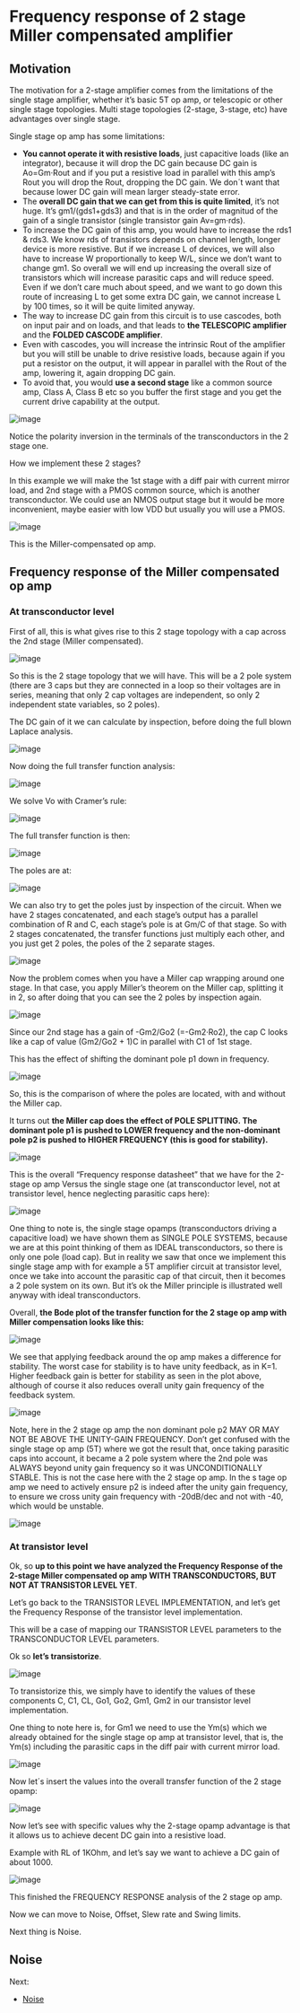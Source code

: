 # Frequency response of 2 stage Miller compensated amplifier

## Motivation

The motivation for a 2-stage amplifier comes from the limitations of the single stage amplifier, whether it’s basic 5T op amp, or telescopic or other single stage topologies. Multi stage topologies (2-stage, 3-stage, etc) have advantages over single stage.

Single stage op amp has some limitations:

* **You cannot operate it with resistive loads**, just capacitive loads (like an integrator), because it will drop the DC gain because DC gain is Ao=Gm·Rout and if you put a resistive load in parallel with this amp’s Rout you will drop the Rout, dropping the DC gain. We don´t want that because lower DC gain will mean larger steady-state error.
* The **overall DC gain that we can get from this is quite limited**, it’s not huge. It’s gm1/(gds1+gds3) and that is in the order of magnitud of the gain of a single transistor (single transistor gain Av=gm·rds).
* To increase the DC gain of this amp, you would have to increase the rds1 & rds3. We know rds of transistors depends on channel length, longer device is more resistive. But if we increase L of devices, we will also have to increase W proportionally to keep W/L, since we don’t want to change gm1. So overall we will end up increasing the overall size of transistors which will increase parasitic caps and will reduce speed. Even if we don’t care much about speed, and we want to go down this route of increasing L to get some extra DC gain, we cannot increase L by 100 times, so it will be quite limited anyway.
* The way to increase DC gain from this circuit is to use cascodes, both on input pair and on loads, and that leads to **the TELESCOPIC amplifier** and the **FOLDED CASCODE amplifier**.
* Even with cascodes, you will increase the intrinsic Rout of the amplifier but you will still be unable to drive resistive loads, because again if you put a resistor on the output, it will appear in parallel with the Rout of the amp, lowering it, again dropping DC gain.
* To avoid that, you would **use a second stage** like a common source amp, Class A, Class B etc so you buffer the first stage and you get the current drive capability at the output.


![image](https://user-images.githubusercontent.com/95447782/169705663-e65166db-e9d8-49c9-8dae-785216bab64f.png)


Notice the polarity inversion in the terminals of the transconductors in the 2 stage one.

How we implement these 2 stages?

In this example we will make the 1st stage with a diff pair with current mirror load, and 2nd stage with a PMOS common source, which is another transconductor. We could use an NMOS output stage but it would be more inconvenient, maybe easier with low VDD but usually you will use a PMOS.

![image](https://user-images.githubusercontent.com/95447782/169705667-a0b2cc46-87b7-4acb-8bf0-21c8da81d1b9.png)


 This is the Miller-compensated op amp.
 
 ## Frequency response of the Miller compensated op amp
 
 ### At transconductor level
 
 First of all, this is what gives rise to this 2 stage topology with a cap across the 2nd stage (Miller compensated).
 
 ![image](https://user-images.githubusercontent.com/95447782/169705687-f3369270-e5c0-4deb-aee1-415affdb98e8.png)


So this is the 2 stage topology that we will have. This will be a 2 pole system (there are 3 caps but they are connected in a loop so their voltages are in series, meaning that only 2 cap voltages are independent, so only 2 independent state variables, so 2 poles).

The DC gain of it we can calculate by inspection, before doing the full blown Laplace analysis.

![image](https://user-images.githubusercontent.com/95447782/169705694-de1a570c-2920-4425-a4ee-c414d4549901.png)


Now doing the full transfer function analysis:

![image](https://user-images.githubusercontent.com/95447782/169705699-27b54461-66ee-417c-8732-2a84bfc9a2a2.png)


We solve Vo with Cramer’s rule:

![image](https://user-images.githubusercontent.com/95447782/169705705-e6fd1f63-ed2f-4d17-805c-ce0f55d2eff9.png)


The full transfer function is then:

![image](https://user-images.githubusercontent.com/95447782/169705707-af86a475-2fdb-406d-97c4-c42132d7a36b.png)


The poles are at:

![image](https://user-images.githubusercontent.com/95447782/169705713-f9356330-e6c8-4def-b0ef-b631b777b509.png)


We can also try to get the poles just by inspection of the circuit. When we have 2 stages concatenated, and each stage’s output has a parallel combination of R and C, each stage’s pole is at Gm/C of that stage. So with 2 stages concatenated, the transfer functions just multiply each other, and you just get 2 poles, the poles of the 2 separate stages.

![image](https://user-images.githubusercontent.com/95447782/169705717-c0aaddda-a3cc-42b2-90f2-c5a159d0a0e8.png)


Now the problem comes when you have a Miller cap wrapping around one stage. In that case, you apply Miller’s theorem on the Miller cap, splitting it in 2, so after doing that you can see the 2 poles by inspection again.

![image](https://user-images.githubusercontent.com/95447782/169705722-d6532c0b-eb26-4eb5-bd42-48a3a52abd84.png)


Since our 2nd stage has a gain of -Gm2/Go2 (=-Gm2·Ro2), the cap C looks like a cap of value (Gm2/Go2 + 1)C in parallel with C1 of 1st stage.

This has the effect of shifting the dominant pole p1 down in frequency.

![image](https://user-images.githubusercontent.com/95447782/169705730-ec3bbeae-37bf-43d5-9c69-3998f6662a84.png)


So, this is the comparison of where the poles are located, with and without the Miller cap.

It turns out **the Miller cap does the effect of POLE SPLITTING. The dominant pole p1 is pushed to LOWER frequency and the non-dominant pole p2 is pushed to HIGHER FREQUENCY (this is good for stability).**

![image](https://user-images.githubusercontent.com/95447782/169705740-66f92f49-38da-4f65-8695-26d4ab591f6e.png)


This is the overall “Frequency response datasheet” that we have for the 2-stage op amp Versus the single stage one (at transconductor level, not at transistor level, hence neglecting parasitic caps here):

![image](https://user-images.githubusercontent.com/95447782/169705792-fb31bb74-caf0-4ec3-9f8f-db002c93cf2d.png)


One thing to note is, the single stage opamps (transconductors driving a capacitive load) we have shown them as SINGLE POLE SYSTEMS, because we are at this point thinking of them as IDEAL transconductors, so there is only one pole (load cap). But in reality we saw that once we implement this single stage amp with for example a 5T amplifier circuit at transistor level, once we take into account the parasitic cap of that circuit, then it becomes a 2 pole system on its own. But it’s ok the Miller principle is illustrated well anyway with ideal transconductors.

Overall, **the Bode plot of the transfer function for the 2 stage op amp with Miller compensation looks like this:**


![image](https://user-images.githubusercontent.com/95447782/169705809-6b9f8542-b037-425b-8ef4-318b36e9c263.png)


We see that applying feedback around the op amp makes a difference for stability. The worst case for stability is to have unity feedback, as in K=1. Higher feedback gain is better for stability as seen in the plot above, although of course it also reduces overall unity gain frequency of the feedback system.

![image](https://user-images.githubusercontent.com/95447782/169705816-f5f06cf9-b5ca-4037-998c-0560cd36aafe.png)


Note, here in the 2 stage op amp the non dominant pole p2 MAY OR MAY NOT BE ABOVE THE UNITY-GAIN FREQUENCY. Don’t get confused with the single stage op amp (5T) where we got the result that, once taking parasitic caps into account, it became a 2 pole system where the 2nd pole was ALWAYS beyond unity gain frequency so it was UNCONDITIONALLY STABLE. This is not the case here with the 2 stage op amp. In the s tage op amp we need to actively ensure p2 is indeed after the unity gain frequency, to ensure we cross unity gain frequency with -20dB/dec and not with -40, which would be unstable.

![image](https://user-images.githubusercontent.com/95447782/169705823-3e836935-ea67-406e-81c4-9b615cc8cb13.png)


### At transistor level

Ok, so **up to this point we have analyzed the Frequency Response of the 2-stage Miller compensated op amp WITH TRANSCONDUCTORS, BUT NOT AT TRANSISTOR LEVEL YET**.

Let’s go back to the TRANSISTOR LEVEL IMPLEMENTATION, and let’s get the Frequency Response of the transistor level implementation.

This will be a case of mapping our TRANSISTOR LEVEL parameters to the TRANSCONDUCTOR LEVEL parameters.

Ok so **let’s transistorize**.

![image](https://user-images.githubusercontent.com/95447782/169705866-a9f65dd2-9f1f-4c0a-bad6-c4e16d58f819.png)


To transistorize this, we simply have to identify the values of these components C, C1, CL, Go1, Go2, Gm1, Gm2 in our transistor level implementation.

One thing to note here is, for Gm1 we need to use the Ym(s) which we already obtained for the single stage op amp at transistor level, that is, the Ym(s) including the parasitic caps in the diff pair with current mirror load.

![image](https://user-images.githubusercontent.com/95447782/169705880-be313612-9120-4476-82dc-4d7f5d0787c2.png)


Now let´s insert the values into the overall transfer function of the 2 stage opamp:

![image](https://user-images.githubusercontent.com/95447782/169705882-df647e96-7496-498f-b642-3401818cf4b4.png)


Now let’s see with specific values why the 2-stage opamp advantage is that it allows us to achieve decent DC gain into a resistive load.

Example with RL of 1KOhm, and let’s say we want to achieve a DC gain of about 1000.

![image](https://user-images.githubusercontent.com/95447782/169705885-4b01a35d-fa1d-41d5-b7ca-02c54dc88ba1.png)


This finished the FREQUENCY RESPONSE analysis of the 2 stage op amp.

Now we can move to Noise, Offset, Slew rate and Swing limits.

Next thing is Noise.


## Noise

Next:

* [Noise](Noise_analysis.md)



 
